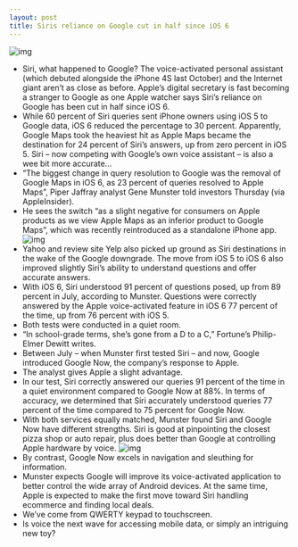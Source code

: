 ```yaml
---
layout: post
title: Siris reliance on Google cut in half since iOS 6
---
```

![img](http://media.idownloadblog.com/wp-content/uploads/2012/05/john-malko-siri.jpg)
* Siri, what happened to Google? The voice-activated personal assistant (which debuted alongside the iPhone 4S last October) and the Internet giant aren’t as close as before. Apple’s digital secretary is fast becoming a stranger to Google as one Apple watcher says Siri’s reliance on Google has been cut in half since iOS 6.
* While 60 percent of Siri queries sent iPhone owners using iOS 5 to Google data, iOS 6 reduced the percentage to 30 percent. Apparently, Google Maps took the heaviest hit as Apple Maps became the destination for 24 percent of Siri’s answers, up from zero percent in iOS 5. Siri – now competing with Google’s own voice assistant – is also a wee bit more accurate…
* “The biggest change in query resolution to Google was the removal of Google Maps in iOS 6, as 23 percent of queries resolved to Apple Maps”, Piper Jaffray analyst Gene Munster told investors Thursday (via AppleInsider).
* He sees the switch “as a slight negative for consumers on Apple products as we view Apple Maps as an inferior product to Google Maps”, which was recently reintroduced as a standalone iPhone app.
![img](http://media.idownloadblog.com/wp-content/uploads/2012/12/siri_chart.png)
* Yahoo and review site Yelp also picked up ground as Siri destinations in the wake of the Google downgrade. The move from iOS 5 to iOS 6 also improved slightly Siri’s ability to understand questions and offer accurate answers.
* With iOS 6, Siri understood 91 percent of questions posed, up from 89 percent in July, according to Munster. Questions were correctly answered by the Apple voice-activated feature in iOS 6 77 percent of the time, up from 76 percent with iOS 5.
* Both tests were conducted in a quiet room.
* “In school-grade terms, she’s gone from a D to a C,” Fortune’s Philip-Elmer Dewitt writes.
* Between July – when Munster first tested Siri – and now, Google introduced Google Now, the company’s response to Apple.
* The analyst gives Apple a slight advantage.
* In our test, Siri correctly answered our queries 91 percent of the time in a quiet environment compared to Google Now at 88%. In terms of accuracy, we determined that Siri accurately understood queries 77 percent of the time compared to 75 percent for Google Now.
* With both services equally matched, Munster found Siri and Google Now have different strengths. Siri is good at pinpointing the closest pizza shop or auto repair, plus does better than Google at controlling Apple hardware by voice.
![img](http://media.idownloadblog.com/wp-content/uploads/2012/06/iOS-6-Siri-Restaurants.jpg)
* By contrast, Google Now excels in navigation and sleuthing for information.
* Munster expects Google will improve its voice-activated application to better control the wide array of Android devices. At the same time, Apple is expected to make the first move toward Siri handling ecommerce and finding local deals.
* We’ve come from QWERTY keypad to touchscreen.
* Is voice the next wave for accessing mobile data, or simply an intriguing new toy?

